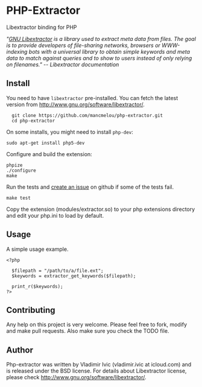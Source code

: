 PHP-Extractor
=============

Libextractor binding for PHP

*"[GNU Libextractor](http://www.gnu.org/software/libextractor/) is a library used to extract 
meta data from files. The goal is to provide developers of file-sharing networks, browsers or 
WWW-indexing bots with a universal library to obtain simple keywords and meta data to match 
against queries and to show to users instead of only relying on filenames."*
   -- *Libextractor documentation*

Install
-------
You need to have `libextractor` pre-installed. You can fetch the latest version
from http://www.gnu.org/software/libextractor/.

      git clone https://github.com/mancmelou/php-extractor.git
      cd php-extractor

On some installs, you might need to install `php-dev`:

    sudo apt-get install php5-dev
    
Configure and build the extension:

    phpize
    ./configure
    make

Run the tests and [create an issue][] on github if some of the tests fail.

    make test

   [create an issue]: https://github.com/mancmelou/php-extractor/issues

Copy the extension (modules/extractor.so) to your php extensions directory and
edit your php.ini to load by default.
 
Usage
-----

A simple usage example.
   
    <?php 
      
      $filepath = "/path/to/a/file.ext";
      $keywords = extractor_get_keywords($filepath);
      
      print_r($keywords);
    ?>

Contributing
------------
Any help on this project is very welcome. Please feel free to fork, modify and 
make pull requests. Also make sure you check the TODO file. 

Author
------
Php-extractor was written by Vladimir Ivic (vladimir.ivic at icloud.com) and is
released under the BSD license. For details about Libextractor license, please
check http://www.gnu.org/software/libextractor/.
